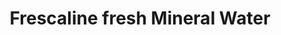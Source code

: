 ---
title: "Frescaline fresh Mineral Water"
url: /pagadian-city/frescaline-fresh-mineral-water/
shop: water
---